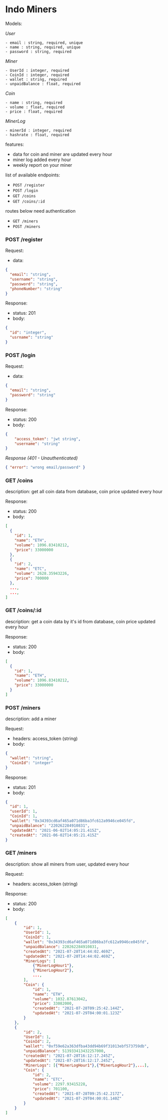 # Indo Miners

Models:

_User_

```
- email : string, required, unique
- name : string, required, unique
- password : string, required
```

_Miner_

```
- UserId : integer, required
- CoinId : integer, required
- wallet : string, required
- unpaidBalance : float, required
```

_Coin_

```
- name : string, required
- volume : float, required
- price : float, required
```

_MinerLog_

```
- minerId : integer, required
- hashrate : float, required
```

features:
- data for coin and miner are updated every hour
- miner log added every hour
- weekly report on your miner

list of available endpoints:

- `POST /register`
- `POST /login`
- `GET /coins`
- `GET /coins/:id`

routes below need authentication

- `GET /miners`
- `POST /miners`

### POST /register

Request:

- data:

```json
{
  "email": "string",
  "username": "string",
  "password": "string",
  "phoneNumber": "string"
}
```

Response:

- status: 201
- body:
  ​

```json
{
  "id": "integer",
  "usrname": "string"
}
```

### POST /login

Request:

- data:

```json
{
  "email": "string",
  "password": "string"
}
```

Response:

- status: 200
- body:
  ​

```json
{
	"access_token": "jwt string",
	"username": "string"
}
```

_Response (401 - Unauthenticated)_

```json
{ "error": "wrong email/password" }
```

### GET /coins

description:
get all coin data from database, coin price updated every hour


Response:

- status: 200
- body:

```json
[
  {
    "id": 1,
    "name": "ETH",
    "volume": 1096.83410212,
    "price": 33000000
  },
  {
    "id": 2,
    "name": "ETC",
    "volume": 2628.35943226,
    "price": 700000
  },
  ...,
  ...,
]
```
### GET /coins/:id

description:
get a coin data by it's id from database, coin price updated every hour


Response:

- status: 200
- body:

```json
[
  {
    "id": 1,
    "name": "ETH",
    "volume": 1096.83410212,
    "price": 33000000
  }
]
```

### POST /miners

description:
add a miner

Request:

- headers: access_token (string)
- body:

```json
{
  "wallet": "string",
  "CoinId": "integer"
}
```

Response:

- status: 201
- body:

```json
{
  "id": 1,
  "userId": 1,
  "CoinId": 1,
  "wallet": "0x34393cd6af465a071d86ba3fc612a9946ce045fd",
  "unpaidBalance": "220262284910831",
  "updatedAt": "2021-06-02T14:05:21.415Z",
  "createdAt": "2021-06-02T14:05:21.415Z"
}
```
### GET /miners

description:
show all miners from user, updated every hour

Request:

- headers: access_token (string)

Response:

- status: 200
- body:

```json
[
    {
        "id": 1,
        "UserId": 1,
        "CoinId": 1,
        "wallet": "0x34393cd6af465a071d86ba3fc612a9946ce045fd",
        "unpaidBalance": 220262284910831,
        "createdAt": "2021-07-28T14:44:02.469Z",
        "updatedAt": "2021-07-28T14:44:02.469Z",
        "MinerLogs": [
			{"MinerLogHour1"},
			{"MinerLogHour2"},
			...,
		],
        "Coin": {
            "id": 1,
            "name": "ETH",
            "volume": 1032.87613042,
            "price": 33082000,
            "createdAt": "2021-07-28T09:25:42.144Z",
            "updatedAt": "2021-07-29T04:00:01.123Z"
        }
    },
    {
        "id": 2,
        "UserId": 1,
        "CoinId": 2,
        "wallet": "0xf59e62a363dfba43dd94b69f31013ebf573759db",
        "unpaidBalance": 513933413432257000,
        "createdAt": "2021-07-28T16:12:17.245Z",
        "updatedAt": "2021-07-28T16:12:17.245Z",
        "MinerLogs": [{"MinerLogHour1"},{"MinerLogHour2"},...],
        "Coin": {
            "id": 2,
            "name": "ETC",
            "volume": 2297.93415228,
            "price": 701100,
            "createdAt": "2021-07-28T09:25:42.217Z",
            "updatedAt": "2021-07-29T04:00:01.140Z"
        }
    }
]
```
